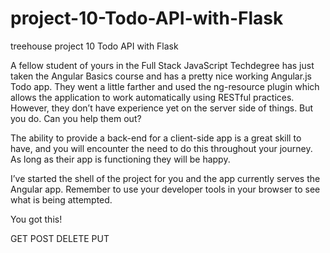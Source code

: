 # project-10-Todo-API-with-Flask
treehouse project 10 Todo API with Flask

A fellow student of yours in the Full Stack JavaScript Techdegree has just taken the Angular Basics course and has a pretty nice working Angular.js Todo app. They went a little farther and used the ng-resource plugin which allows the application to work automatically using RESTful practices. However, they don’t have experience yet on the server side of things. But you do. Can you help them out?

The ability to provide a back-end for a client-side app is a great skill to have, and you will encounter the need to do this throughout your journey. As long as their app is functioning they will be happy.

I’ve started the shell of the project for you and the app currently serves the Angular app. Remember to use your developer tools in your browser to see what is being attempted.

You got this!


GET POST DELETE PUT
 
